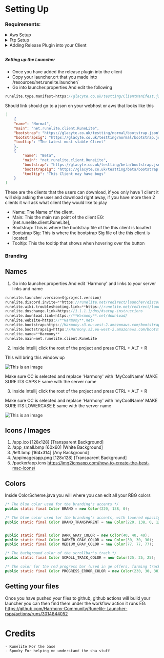 
# Setting Up

### Requirements:

<details>
  <summary>Aws Setup</summary>

### Setting Up AWS Bucket:

1. Setting Up -  https://www.youtube.com/watch?v=i4YFFWcyeFM
2. Getting your Acess keys - https://aws.amazon.com/premiumsupport/knowledge-center/create-access-key/

![image](https://user-images.githubusercontent.com/72366279/172917501-1b3d9b77-02e4-408c-af27-8f817dab972e.png)
* Navigate to your userhome and make a folder called .aws inside that make a file called credentials with the following content, you should of got these keys from setting up AWS part
```kotlin
[default]
aws_access_key_id=
aws_secret_access_key=
```
* Next Navigate to buildSrc/src/main/kotlin/Project.kt and fill the following Infomation out
```kotlin
const val bucketName = "test"
const val link = ""
const val disableAWS = false
```
### Key
- Bucketname = The name you named your Bucket
- Link = The link to your files EG: [https://harmony.s3.us-east-2.amazonaws.com/repo/] MAKE SURE TO APPEND THE REPO ON TH END
- disableAWS = If you want your files uploaded automatically using AWS (If you click false you will have to manually upload your files or make another way)


</details>

<details>
  <summary>Ftp Setup</summary>
    Coming Soon
</details>


<details>
  <summary>Adding Release Plugin into your Client</summary>

####  Setting up the release plugin

* First copy the release plugin from my repo to your project here are the places to note
    - https://github.com/Mark7625/Harmony-Client-Public/tree/master/buildSrc <- Copy this whole dir
    - https://github.com/Mark7625/Harmony-Client-Public/blob/master/build.gradle.kts
      Comapre the two files adding any missing stuff from my build gradle
* Once you have done this you will need to make the keys to do this go to buildSrc/src/main/kotlin/keys.kt and run the file, this will make 3 files

* Next to update your client all you have to do is find this task
  ![image](https://user-images.githubusercontent.com/72366279/172919101-6155b422-84bf-4d68-84ae-7d6d0c87a3b1.png)
  And run this will Automatically Update and share the files to the public

### DO NOT SHARE THE PRIVATE KEY WITH ANYONE

</details>

##
##### Setting up the Launcher

* Once you have added the release plugin into the client
* Copy your launcher.crt that you made  into /resources/net.runelite.launcher/
* Go into launcher.properties And edit the following 
```kotlin
runelite.type.manifest=https://glacyte.co.uk/testting/ClientManifest.json
```

Should link should go to a json on your webhost or aws that looks like this 
```json
[
    {
    "name": "Normal",
    "main": "net.runelite.client.RuneLite",
    "bootstrap": "https://glacyte.co.uk/testting/normal/bootstrap.json",
    "bootstrapsig": "https://glacyte.co.uk/testting/normal/bootstrap.json.sha256",
    "tooltip": "The Latest most stable Client"
    },
    {
        "name": "Beta",
        "main": "net.runelite.client.RuneLite",
        "bootstrap": "https://glacyte.co.uk/testting/beta/bootstrap.json",
        "bootstrapsig": "https://glacyte.co.uk/testting/beta/bootstrap.json.sha256",
        "tooltip": "This Client may have bugs"
    }
]
```

These are the clients that the users can download, if you only have 1 client it will skip
asking the user and download right away, if you have more then 2 clients it will ask what client they would like to play



- Name: The Name of the client,
- Main: This the main run point of the client EG: [net.runelite.client.RuneLite],
- Bootstrap: This is where the bootstrap file of the this client is located
- Bootstrap Sig: This is where the bootstrap Sig file of the this client is located
- Tooltip: This the tooltip that shows when hovering over the button


### Branding
## Names

1) Go into launcher.properties And edit 'Harmony' and links to your server links and name

```kotlin
runelite.launcher.version=${project.version}  
runelite.discord.invite=**https://runelite.net/redirect/launcher/discord**  
runelite.wiki.troubleshooting.link=**https://runelite.net/redirect/launcher/troubleshooting**  
runelite.dnschange.link=https://1.1.1.1/dns/#setup-instructions  
runelite.download.link=https://**Harmony**.net/download/  
runelite.website=https://**Harmony**.net/  
runelite.bootstrap=https://Harmony.s3.eu-west-2.amazonaws.com/bootstrap.json  
runelite.bootstrapsig=https://Harmony.s3.eu-west-2.amazonaws.com/bootstrap.json.sha256  
runelite.name=**Harmony**  
runelite.main=net.runelite.client.RuneLite
```

2) Inside Intellij click the root of the project and press CTRL + ALT + R

This will bring this window up

![This is an image](https://i.imgur.com/VqiqIeP.png)

Make sure CC is selected and replace 'Harmony' with 'MyCoolName' MAKE SURE ITS CAPS E same with the server name

3) Inside Intellij click the root of the project and press CTRL + ALT + R

Make sure CC is selected and replace 'Harmony' with 'myCoolName' MAKE SURE ITS LOWERCASE E same with the server name

![This is an image](https://i.imgur.com/3uXXxbL.png)

## Icons / Images

1. /app.ico [128x128] [Transparent Background]
2. /app_small.bmp [60x60] [White Background]
3. /left.bmp [164x314] [Any Background]
4. /appimage/app.png [128x128]  [Transparent Background]
5. /packer/app.icns https://img2icnsapp.com/how-to-create-the-best-mac-icons/

## Colors

Inside ColorScheme.java you will where you can edit all your RBG colors

```java
/* The blue color used for the branding's accents */
public static final Color BRAND = new Color(220, 138, 0);

/* The blue color used for the branding's accents, with lowered opacity */
public static final Color BRAND_TRANSPARENT = new Color(220, 138, 0, 120);


public static final Color DARK_GRAY_COLOR = new Color(40, 40, 40);
public static final Color DARKER_GRAY_COLOR = new Color(30, 30, 30);
public static final Color MEDIUM_GRAY_COLOR = new Color(77, 77, 77);

/* The background color of the scrollbar's track */
public static final Color SCROLL_TRACK_COLOR = new Color(25, 25, 25);

/* The color for the red progress bar (used in ge offers, farming tracker, etc)*/
public static final Color PROGRESS_ERROR_COLOR = new Color(230, 30, 30);
```

## Getting your files

Once you have pushed your files to github, github actions will build your launcher you can then find them under the workflow action it runs EG: https://github.com/Harmony-Community/Runelite-Launcher-rsps/actions/runs/3014844052

# Credits
    - Runelite For the base
    - Spooky For helping me understand the sha stuff
